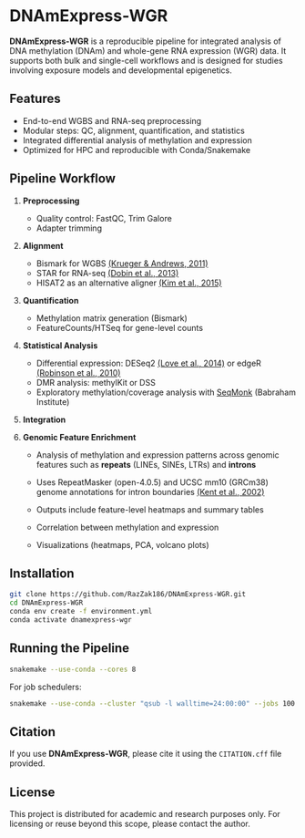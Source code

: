 # DNAmExpress-WGR

**DNAmExpress-WGR** is a reproducible pipeline for integrated analysis of DNA methylation (DNAm) and whole-gene RNA expression (WGR) data. It supports both bulk and single-cell workflows and is designed for studies involving exposure models and developmental epigenetics.

## Features

- End-to-end WGBS and RNA-seq preprocessing
- Modular steps: QC, alignment, quantification, and statistics
- Integrated differential analysis of methylation and expression
- Optimized for HPC and reproducible with Conda/Snakemake

## Pipeline Workflow

1. **Preprocessing**
   - Quality control: FastQC, Trim Galore
   - Adapter trimming

2. **Alignment**
   - Bismark for WGBS [(Krueger & Andrews, 2011)](https://academic.oup.com/bioinformatics/article/27/11/1571/211312)
   - STAR for RNA-seq [(Dobin et al., 2013)](https://academic.oup.com/bioinformatics/article/29/1/15/272537)
   - HISAT2 as an alternative aligner [(Kim et al., 2015)](https://www.nature.com/articles/nmeth.3317)

3. **Quantification**
   - Methylation matrix generation (Bismark)
   - FeatureCounts/HTSeq for gene-level counts

4. **Statistical Analysis**
   - Differential expression: DESeq2 [(Love et al., 2014)](https://genomebiology.biomedcentral.com/articles/10.1186/s13059-014-0550-8) or edgeR [(Robinson et al., 2010)](https://genomebiology.biomedcentral.com/articles/10.1186/gb-2010-11-3-r25)
   - DMR analysis: methylKit or DSS
   - Exploratory methylation/coverage analysis with [SeqMonk](https://www.bioinformatics.babraham.ac.uk/projects/seqmonk/) (Babraham Institute)

5. **Integration**
6. **Genomic Feature Enrichment**
   - Analysis of methylation and expression patterns across genomic features such as **repeats** (LINEs, SINEs, LTRs) and **introns**
   - Uses RepeatMasker (open-4.0.5) and UCSC mm10 (GRCm38) genome annotations for intron boundaries [(Kent et al., 2002)](https://doi.org/10.1101/gr.229102)
   - Outputs include feature-level heatmaps and summary tables

   - Correlation between methylation and expression
   - Visualizations (heatmaps, PCA, volcano plots)

## Installation

```bash
git clone https://github.com/RazZak186/DNAmExpress-WGR.git
cd DNAmExpress-WGR
conda env create -f environment.yml
conda activate dnamexpress-wgr
```

## Running the Pipeline

```bash
snakemake --use-conda --cores 8
```

For job schedulers:

```bash
snakemake --use-conda --cluster "qsub -l walltime=24:00:00" --jobs 100
```

## Citation

If you use **DNAmExpress-WGR**, please cite it using the `CITATION.cff` file provided.

## License

This project is distributed for academic and research purposes only. For licensing or reuse beyond this scope, please contact the author.
